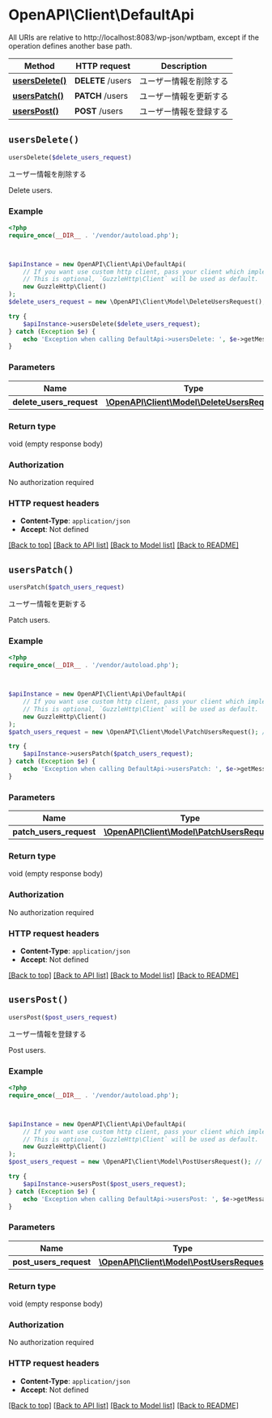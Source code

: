 # OpenAPI\Client\DefaultApi

All URIs are relative to http://localhost:8083/wp-json/wptbam, except if the operation defines another base path.

| Method | HTTP request | Description |
| ------------- | ------------- | ------------- |
| [**usersDelete()**](DefaultApi.md#usersDelete) | **DELETE** /users | ユーザー情報を削除する |
| [**usersPatch()**](DefaultApi.md#usersPatch) | **PATCH** /users | ユーザー情報を更新する |
| [**usersPost()**](DefaultApi.md#usersPost) | **POST** /users | ユーザー情報を登録する |


## `usersDelete()`

```php
usersDelete($delete_users_request)
```

ユーザー情報を削除する

Delete users.

### Example

```php
<?php
require_once(__DIR__ . '/vendor/autoload.php');



$apiInstance = new OpenAPI\Client\Api\DefaultApi(
    // If you want use custom http client, pass your client which implements `GuzzleHttp\ClientInterface`.
    // This is optional, `GuzzleHttp\Client` will be used as default.
    new GuzzleHttp\Client()
);
$delete_users_request = new \OpenAPI\Client\Model\DeleteUsersRequest(); // \OpenAPI\Client\Model\DeleteUsersRequest

try {
    $apiInstance->usersDelete($delete_users_request);
} catch (Exception $e) {
    echo 'Exception when calling DefaultApi->usersDelete: ', $e->getMessage(), PHP_EOL;
}
```

### Parameters

| Name | Type | Description  | Notes |
| ------------- | ------------- | ------------- | ------------- |
| **delete_users_request** | [**\OpenAPI\Client\Model\DeleteUsersRequest**](../Model/DeleteUsersRequest.md)|  | |

### Return type

void (empty response body)

### Authorization

No authorization required

### HTTP request headers

- **Content-Type**: `application/json`
- **Accept**: Not defined

[[Back to top]](#) [[Back to API list]](../../README.md#endpoints)
[[Back to Model list]](../../README.md#models)
[[Back to README]](../../README.md)

## `usersPatch()`

```php
usersPatch($patch_users_request)
```

ユーザー情報を更新する

Patch users.

### Example

```php
<?php
require_once(__DIR__ . '/vendor/autoload.php');



$apiInstance = new OpenAPI\Client\Api\DefaultApi(
    // If you want use custom http client, pass your client which implements `GuzzleHttp\ClientInterface`.
    // This is optional, `GuzzleHttp\Client` will be used as default.
    new GuzzleHttp\Client()
);
$patch_users_request = new \OpenAPI\Client\Model\PatchUsersRequest(); // \OpenAPI\Client\Model\PatchUsersRequest

try {
    $apiInstance->usersPatch($patch_users_request);
} catch (Exception $e) {
    echo 'Exception when calling DefaultApi->usersPatch: ', $e->getMessage(), PHP_EOL;
}
```

### Parameters

| Name | Type | Description  | Notes |
| ------------- | ------------- | ------------- | ------------- |
| **patch_users_request** | [**\OpenAPI\Client\Model\PatchUsersRequest**](../Model/PatchUsersRequest.md)|  | |

### Return type

void (empty response body)

### Authorization

No authorization required

### HTTP request headers

- **Content-Type**: `application/json`
- **Accept**: Not defined

[[Back to top]](#) [[Back to API list]](../../README.md#endpoints)
[[Back to Model list]](../../README.md#models)
[[Back to README]](../../README.md)

## `usersPost()`

```php
usersPost($post_users_request)
```

ユーザー情報を登録する

Post users.

### Example

```php
<?php
require_once(__DIR__ . '/vendor/autoload.php');



$apiInstance = new OpenAPI\Client\Api\DefaultApi(
    // If you want use custom http client, pass your client which implements `GuzzleHttp\ClientInterface`.
    // This is optional, `GuzzleHttp\Client` will be used as default.
    new GuzzleHttp\Client()
);
$post_users_request = new \OpenAPI\Client\Model\PostUsersRequest(); // \OpenAPI\Client\Model\PostUsersRequest

try {
    $apiInstance->usersPost($post_users_request);
} catch (Exception $e) {
    echo 'Exception when calling DefaultApi->usersPost: ', $e->getMessage(), PHP_EOL;
}
```

### Parameters

| Name | Type | Description  | Notes |
| ------------- | ------------- | ------------- | ------------- |
| **post_users_request** | [**\OpenAPI\Client\Model\PostUsersRequest**](../Model/PostUsersRequest.md)|  | |

### Return type

void (empty response body)

### Authorization

No authorization required

### HTTP request headers

- **Content-Type**: `application/json`
- **Accept**: Not defined

[[Back to top]](#) [[Back to API list]](../../README.md#endpoints)
[[Back to Model list]](../../README.md#models)
[[Back to README]](../../README.md)
